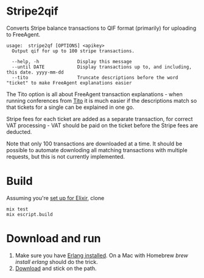 # Stripe2qif


Converts Stripe balance transactions to QIF format (primarily) for uploading to FreeAgent.

    usage:  stripe2qf [OPTIONS] <apikey>
      Output qif for up to 100 stripe transactions.

      --help, -h              Display this message
      --until DATE            Display transactions up to, and including, this date. yyyy-mm-dd
      --tito                  Truncate descriptions before the word "ticket" to make FreeAgent explanations easier

The Tito option is all about FreeAgent transaction explanations - when running conferences from [Tito](https://ti.to/home) it is much easier if the descriptions match so that tickets for a single can be explained in one go.

Stripe fees for each ticket are added as a separate transaction, for correct VAT processing - VAT should be paid on the ticket before the Stripe fees are deducted.

Note that only 100 transactions are downloaded at a time. It should be possible to automate downloding all matching transactions with multiple requests, but this is not currently implemented.

# Build

Assuming you're [set up for Elixir](http://elixir-lang.org/getting_started/1.html), clone

    mix test
    mix escript.build

# Download and run

1. Make sure you have [Erlang installed](http://www.erlang.org/doc/installation_guide/INSTALL.html). On a Mac with Homebrew _brew install erlang_ should do the trick.
2. [Download](https://github.com/paulanthonywilson/stripe2qif/releases/download/v0.3.0/stripe2qif) and stick on the path.



